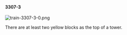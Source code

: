 #### 3307-3
![train-3307-3-0.png](https://github.com/lil-lab/nlvr/raw/master/nlvr/train/images/0/train-3307-3-0.png "train-3307-3-0.png")

There are at least two yellow blocks as the top of a tower.